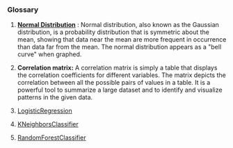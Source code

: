 ### Glossary

1. **[Normal Distribution](https://en.wikipedia.org/wiki/Normal_distribution)** : Normal distribution, also known as the Gaussian distribution, is a probability distribution that is symmetric about the mean, showing that data near the mean are more frequent in occurrence than data far from the mean. The normal distribution appears as a "bell curve" when graphed.

2. **Correlation matrix:** A correlation matrix is simply a table that displays the correlation coefficients for different variables. The matrix depicts the correlation between all the possible pairs of values in a table. It is a powerful tool to summarize a large dataset and to identify and visualize patterns in the given data.

3. [LogisticRegression](https://scikit-learn.org/stable/modules/generated/sklearn.linear_model.LogisticRegression.html)
4. [KNeighborsClassifier](https://scikit-learn.org/stable/modules/generated/sklearn.neighbors.KNeighborsClassifier.html)
5. [RandomForestClassifier](https://scikit-learn.org/stable/modules/generated/sklearn.ensemble.RandomForestClassifier.html)
